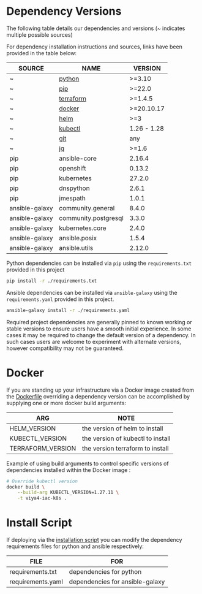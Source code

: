 # Dependency Versions

The following table details our dependencies and versions (~ indicates multiple possible sources)

For dependency installation instructions and sources, links have been provided in the table below:

| SOURCE         | NAME                                                                                                                                           | VERSION     |
|----------------|------------------------------------------------------------------------------------------------------------------------------------------------|-------------|
| ~              | [python](https://www.python.org/downloads/)                                                                                                    | >=3.10      |
| ~              | [pip](https://packaging.python.org/en/latest/guides/installing-using-linux-tools/#installing-pip-setuptools-wheel-with-linux-package-managers) | >=22.0      |
| ~              | [terraform](https://www.terraform.io/downloads)                                                                                                | >=1.4.5     |
| ~              | [docker](https://docs.docker.com/engine/install/)                                                                                              | >=20.10.17  |
| ~              | [helm](https://helm.sh/docs/intro/install/)                                                                                                    | >=3         |
| ~              | [kubectl](https://kubernetes.io/docs/tasks/tools/)                                                                                             | 1.26 - 1.28 |
| ~              | [git](https://git-scm.com/book/en/v2/Getting-Started-Installing-Git)                                                                           | any         |
| ~              | [jq](https://jqlang.github.io/jq/download/)                                                                                                    | >=1.6       |
| pip            | ansible-core                                                                                                                                   | 2.16.4      |
| pip            | openshift                                                                                                                                      | 0.13.2      |
| pip            | kubernetes                                                                                                                                     | 27.2.0      |
| pip            | dnspython                                                                                                                                      | 2.6.1       |
| pip            | jmespath                                                                                                                                       | 1.0.1       |
| ansible-galaxy | community.general                                                                                                                              | 8.4.0       |
| ansible-galaxy | community.postgresql                                                                                                                           | 3.3.0       |
| ansible-galaxy | kubernetes.core                                                                                                                                | 2.4.0       |
| ansible-galaxy | ansible.posix                                                                                                                                  | 1.5.4       |
| ansible-galaxy | ansible.utils                                                                                                                                  | 2.12.0      |

Python dependencies can be installed via `pip` using the `requirements.txt` provided in this project

```bash
pip install -r ./requirements.txt 
```

Ansible dependencies can be installed via `ansible-galaxy` using the `requirements.yaml` provided in this project.

```bash
ansible-galaxy install -r ./requirements.yaml
```

Required project dependencies are generally pinned to known working or stable versions to ensure users have a smooth initial experience. In some cases it may be required to change the default version of a dependency. In such cases users are welcome to experiment with alternate versions, however compatibility may not be guaranteed.

# Docker

If you are standing up your infrastructure via a Docker image created from the [Dockerfile](../../Dockerfile) overriding a dependency version can be accomplished by supplying one or more docker build arguments:

| ARG               | NOTE                              |
|-------------------|-----------------------------------|
| HELM_VERSION      | the version of helm to install    |
| KUBECTL_VERSION   | the version of kubectl to install |
| TERRAFORM_VERSION | the version terraform to install  |

Example of using build arguments to control specific versions of dependencies installed within the Docker image :
```bash
# Override kubectl version
docker build \
	--build-arg KUBECTL_VERSION=1.27.11 \
	-t viya4-iac-k8s .
```

# Install Script

If deploying via the [installation script](./ScriptUsage.md) you can modify the dependency requirements files for python and ansible respectively:

| FILE              | FOR                             |
|-------------------|---------------------------------|
| requirements.txt  | dependencies for python         |
| requirements.yaml | dependencies for ansible-galaxy |

